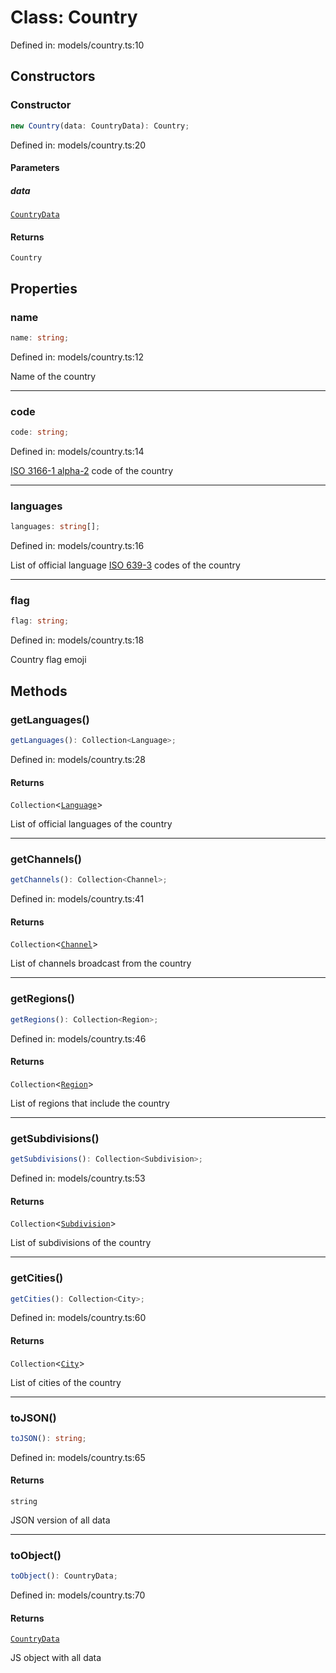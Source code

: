 # Class: Country

Defined in: models/country.ts:10

## Constructors

### Constructor

```ts
new Country(data: CountryData): Country;
```

Defined in: models/country.ts:20

#### Parameters

##### data

[`CountryData`](../wiki/Types.TypeAlias.CountryData)

#### Returns

`Country`

## Properties

### name

```ts
name: string;
```

Defined in: models/country.ts:12

Name of the country

***

### code

```ts
code: string;
```

Defined in: models/country.ts:14

[ISO 3166-1 alpha-2](https://en.wikipedia.org/wiki/ISO_3166-1_alpha-2) code of the country

***

### languages

```ts
languages: string[];
```

Defined in: models/country.ts:16

List of official language [ISO 639-3](https://en.wikipedia.org/wiki/ISO_639-3) codes of the country

***

### flag

```ts
flag: string;
```

Defined in: models/country.ts:18

Country flag emoji

## Methods

### getLanguages()

```ts
getLanguages(): Collection<Language>;
```

Defined in: models/country.ts:28

#### Returns

`Collection`\<[`Language`](../wiki/Models.Class.Language)\>

List of official languages of the country

***

### getChannels()

```ts
getChannels(): Collection<Channel>;
```

Defined in: models/country.ts:41

#### Returns

`Collection`\<[`Channel`](../wiki/Models.Class.Channel)\>

List of channels broadcast from the country

***

### getRegions()

```ts
getRegions(): Collection<Region>;
```

Defined in: models/country.ts:46

#### Returns

`Collection`\<[`Region`](../wiki/Models.Class.Region)\>

List of regions that include the country

***

### getSubdivisions()

```ts
getSubdivisions(): Collection<Subdivision>;
```

Defined in: models/country.ts:53

#### Returns

`Collection`\<[`Subdivision`](../wiki/Models.Class.Subdivision)\>

List of subdivisions of the country

***

### getCities()

```ts
getCities(): Collection<City>;
```

Defined in: models/country.ts:60

#### Returns

`Collection`\<[`City`](../wiki/Models.Class.City)\>

List of cities of the country

***

### toJSON()

```ts
toJSON(): string;
```

Defined in: models/country.ts:65

#### Returns

`string`

JSON version of all data

***

### toObject()

```ts
toObject(): CountryData;
```

Defined in: models/country.ts:70

#### Returns

[`CountryData`](../wiki/Types.TypeAlias.CountryData)

JS object with all data
